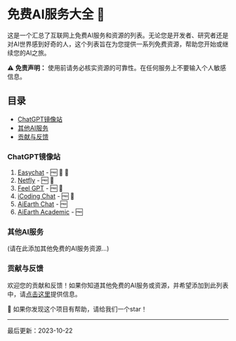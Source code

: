 # 免费AI服务大全 🚀

这是一个汇总了互联网上免费AI服务和资源的列表。无论您是开发者、研究者还是对AI世界感到好奇的人，这个列表旨在为您提供一系列免费资源，帮助您开始或继续您的AI之旅。

⚠️ **免责声明：** 使用前请务必核实资源的可靠性。在任何服务上不要输入个人敏感信息。

## 目录
- [ChatGPT镜像站](#chatgpt镜像站)
- [其他AI服务](#其他ai服务)
- [贡献与反馈](#贡献与反馈)

### ChatGPT镜像站

1. [Easychat](https://free.easychat.work) - 🆓 💪 🧰
2. [Netfly](https://free.netfly.top) - 🆓 💪
3. [Feel GPT](https://feel-gpt.top) - 🆓 💪
4. [iCoding Chat](https://newpc.icoding.ink/) - 🆓 🧰
5. [AiEarth Chat](https://chat.aiearth.dev/) - 🆓
6. [AiEarth Academic](https://academic.aiearth.dev/) - 🆓

### 其他AI服务

(请在此添加其他免费的AI服务资源...)

### 贡献与反馈

欢迎您的贡献和反馈！如果你知道其他免费的AI服务或资源，并希望添加到此列表中，请[点击这里](链接到你的GitHub反馈或贡献页面)提供信息。

🌟 如果你发现这个项目有帮助，请给我们一个star！

---

最后更新：2023-10-22
